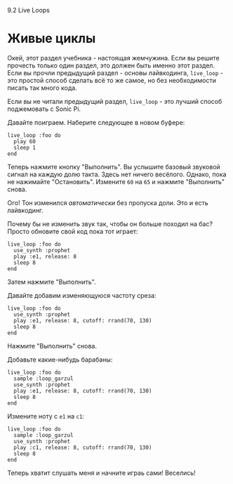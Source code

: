 9.2 Live Loops

# Живые циклы

Окей, этот раздел учебника - настоящая жемчужина. Если вы решите прочесть
только один раздел, это должен быть именно этот раздел. Если вы прочли
предыдущий раздел - основы лайвкодинга, `live_loop` - это простой способ
сделать всё то же самое, но без необходимости писать так много кода.

Если вы не читали предыдущий раздел, `live_loop` - это лучший способ
поджемовать с Sonic Pi.

Давайте поиграем. Наберите следующее в новом буфере:

```
live_loop :foo do
  play 60
  sleep 1
end
```

Теперь нажмите кнопку "Выполнить". Вы услышите базовый звуковой сигнал на
каждую долю такта. Здесь нет ничего весёлого. Однако, пока не нажимайте
"Остановить". Измените `60` на `65` и нажмите "Выполнить" снова.

Ого! Тон изменился *автоматически* без пропуска доли. Это и есть лайвкодинг.

Почему бы не изменить звук так, чтобы он больше походил на бас? Просто обновите
свой код пока тот играет:

```
live_loop :foo do
  use_synth :prophet
  play :e1, release: 8
  sleep 8
end
```

Затем нажмите "Выполнить".

Давайте добавим изменяющуюся частоту среза:

```
live_loop :foo do
  use_synth :prophet
  play :e1, release: 8, cutoff: rrand(70, 130)
  sleep 8
end
```

Нажмите "Выполнить" снова.

Добавьте какие-нибудь барабаны:

```
live_loop :foo do
  sample :loop_garzul
  use_synth :prophet
  play :e1, release: 8, cutoff: rrand(70, 130)
  sleep 8
end
```

Измените ноту с `e1` на `c1`:

```
live_loop :foo do
  sample :loop_garzul
  use_synth :prophet
  play :c1, release: 8, cutoff: rrand(70, 130)
  sleep 8
end
```

Теперь хватит слушать меня и начните играь сами! Веселись!
